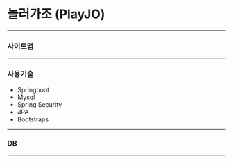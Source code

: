 
# 놀러가조 (PlayJO)

----------------

### 사이트맵



----------------

### 사용기술

* Springboot
* Mysql
* Spring Security
* JPA
* Bootstraps

-----------------

### DB




------------------